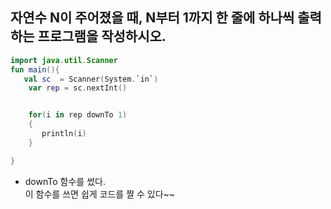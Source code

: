 ## 자연수 N이 주어졌을 때, N부터 1까지 한 줄에 하나씩 출력하는 프로그램을 작성하시오.

```kt
import java.util.Scanner
fun main(){
   val sc  = Scanner(System.`in`)
    var rep = sc.nextInt()


    for(i in rep downTo 1)
    {
       println(i)
    }

}
```

- downTo 함수를 썼다.   
이 함수를 쓰면 쉽게 코드를 짤 수 있다~~